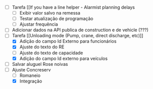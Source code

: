 - [ ] Tarefa [[If you have a line helper - Alarmist planning delays
	- [ ] Exibir valor salvo na remessa
	- [ ] Testar atualização de programação
	- [ ] Ajustar frequência
- [ ] Adicionar dados na API publica de construction e de vehicle (???)
- [ ] Tarefa [[Unloading mode (Pump, crane, direct discharge, etc)]]
	- [x] Adição do campo Id Externo para funcionários
	- [x] Ajuste do texto do RE
	- [ ] Ajuste do texto de capacidade
	- [x] Adição do campo Id externo para veículos
- [ ] Salvar aluguel Rose noivas
- [ ] Ajuste Concreserv
	- [ ] Romaneio
	- [x] Integração